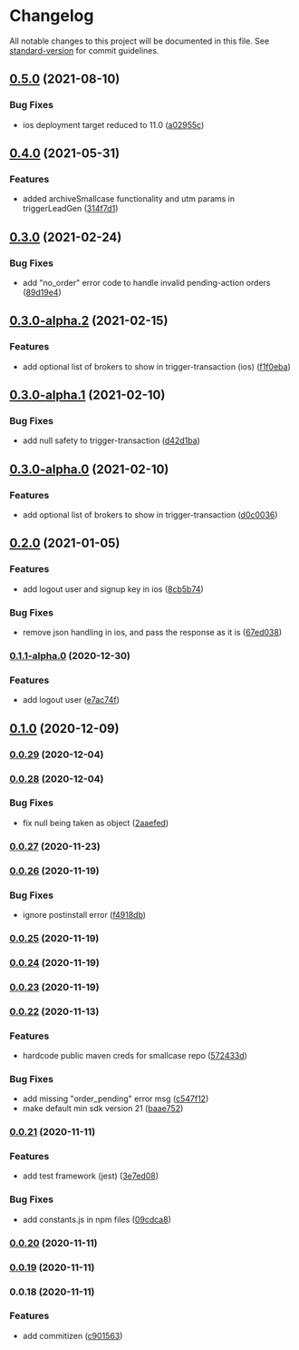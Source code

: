 # Changelog

All notable changes to this project will be documented in this file. See [standard-version](https://github.com/conventional-changelog/standard-version) for commit guidelines.

## [0.5.0](https://gitlab.com/scGatewayOS/react-native-smallcase-gateway/compare/v0.4.0...v0.5.0) (2021-08-10)


### Bug Fixes

* ios deployment target reduced to 11.0 ([a02955c](https://gitlab.com/scGatewayOS/react-native-smallcase-gateway/commit/a02955c6cff9314b9a0dff17a6b7194b32232dce))

## [0.4.0](https://gitlab.com/scGatewayOS/react-native-smallcase-gateway/compare/v0.3.0...v0.4.0) (2021-05-31)


### Features

* added archiveSmallcase functionality and utm params in triggerLeadGen ([314f7d1](https://gitlab.com/scGatewayOS/react-native-smallcase-gateway/commit/314f7d10417031cdef7eaa3360fa87cbce826b5e))

## [0.3.0](https://gitlab.com/scGatewayOS/react-native-smallcase-gateway/compare/v0.3.0-alpha.2...v0.3.0) (2021-02-24)


### Bug Fixes

* add "no_order" error code to handle invalid pending-action orders ([89d19e4](https://gitlab.com/scGatewayOS/react-native-smallcase-gateway/commit/89d19e44f2cc8758c6a38715837d1a6ea595e041))

## [0.3.0-alpha.2](https://gitlab.com/scGatewayOS/react-native-smallcase-gateway/compare/v0.3.0-alpha.1...v0.3.0-alpha.2) (2021-02-15)


### Features

* add optional list of brokers to show in trigger-transaction (ios) ([f1f0eba](https://gitlab.com/scGatewayOS/react-native-smallcase-gateway/commit/f1f0ebaa98ceffbac55df2a791de9bc199fc4597))

## [0.3.0-alpha.1](https://gitlab.com/scGatewayOS/react-native-smallcase-gateway/compare/v0.3.0-alpha.0...v0.3.0-alpha.1) (2021-02-10)


### Bug Fixes

* add null safety to trigger-transaction ([d42d1ba](https://gitlab.com/scGatewayOS/react-native-smallcase-gateway/commit/d42d1ba8d6c7ef80d6c7b115e0f4d55de0cb20f8))

## [0.3.0-alpha.0](https://gitlab.com/scGatewayOS/react-native-smallcase-gateway/compare/v0.2.0...v0.3.0-alpha.0) (2021-02-10)


### Features

* add optional list of brokers to show in trigger-transaction ([d0c0036](https://gitlab.com/scGatewayOS/react-native-smallcase-gateway/commit/d0c003600766991a8df7e8a87cc4f46c75878b2c))

## [0.2.0](https://gitlab.com/scGatewayOS/react-native-smallcase-gateway/compare/v0.1.1-alpha.0...v0.2.0) (2021-01-05)


### Features

* add logout user and signup key in ios ([8cb5b74](https://gitlab.com/scGatewayOS/react-native-smallcase-gateway/commit/8cb5b74e2b402253c4e2bfff2886c7e669df8f3b))


### Bug Fixes

* remove json handling in ios, and pass the response as it is ([67ed038](https://gitlab.com/scGatewayOS/react-native-smallcase-gateway/commit/67ed038bf873180fc7ca394a4fba514e83bee66c))

### [0.1.1-alpha.0](https://gitlab.com/scGatewayOS/react-native-smallcase-gateway/compare/v0.1.0...v0.1.1-alpha.0) (2020-12-30)


### Features

* add logout user ([e7ac74f](https://gitlab.com/scGatewayOS/react-native-smallcase-gateway/commit/e7ac74fddc2dfe808d8403621fc9a65cc22b8e49))

## [0.1.0](https://gitlab.com/scGatewayOS/react-native-smallcase-gateway/compare/v0.0.29...v0.1.0) (2020-12-09)

### [0.0.29](https://gitlab.com/scGatewayOS/react-native-smallcase-gateway/compare/v0.0.28...v0.0.29) (2020-12-04)

### [0.0.28](https://gitlab.com/scGatewayOS/react-native-smallcase-gateway/compare/v0.0.27...v0.0.28) (2020-12-04)


### Bug Fixes

* fix null being taken as object ([2aaefed](https://gitlab.com/scGatewayOS/react-native-smallcase-gateway/commit/2aaefedaf79c52532219dbd8a25726a888b9d280))

### [0.0.27](https://gitlab.com/scGatewayOS/react-native-smallcase-gateway/compare/v0.0.26...v0.0.27) (2020-11-23)

### [0.0.26](https://gitlab.com/scGatewayOS/react-native-smallcase-gateway/compare/v0.0.25...v0.0.26) (2020-11-19)


### Bug Fixes

* ignore postinstall error ([f4918db](https://gitlab.com/scGatewayOS/react-native-smallcase-gateway/commit/f4918db3c12db65a3d4942644e6e1b627a4a2b4d))

### [0.0.25](https://gitlab.com/scGatewayOS/react-native-smallcase-gateway/compare/v0.0.24...v0.0.25) (2020-11-19)

### [0.0.24](https://gitlab.com/scGatewayOS/react-native-smallcase-gateway/compare/v0.0.23...v0.0.24) (2020-11-19)

### [0.0.23](https://gitlab.com/scGatewayOS/react-native-smallcase-gateway/compare/v0.0.22...v0.0.23) (2020-11-19)

### [0.0.22](https://gitlab.com/scGatewayOS/react-native-smallcase-gateway/compare/v0.0.21...v0.0.22) (2020-11-13)

### Features

- hardcode public maven creds for smallcase repo ([572433d](https://gitlab.com/scGatewayOS/react-native-smallcase-gateway/commit/572433deed0ded099dfe5f5096f1feb2720eaf27))

### Bug Fixes

- add missing "order_pending" error msg ([c547f12](https://gitlab.com/scGatewayOS/react-native-smallcase-gateway/commit/c547f126677bdf3c28c8fa155bf5655f42f9aae7))
- make default min sdk version 21 ([baae752](https://gitlab.com/scGatewayOS/react-native-smallcase-gateway/commit/baae75233426dfbcd6a8aa7b4c621f31ffcc37bd))

### [0.0.21](https://gitlab.com/scGatewayOS/react-native-smallcase-gateway/compare/v0.0.20...v0.0.21) (2020-11-11)

### Features

- add test framework (jest) ([3e7ed08](https://gitlab.com/scGatewayOS/react-native-smallcase-gateway/commit/3e7ed08d0aa1e2d92224eff346016fe352aa644b))

### Bug Fixes

- add constants.js in npm files ([09cdca8](https://gitlab.com/scGatewayOS/react-native-smallcase-gateway/commit/09cdca8cf45d1d2575606cb165921f629d04e4bd))

### [0.0.20](https://gitlab.com/scGatewayOS/react-native-smallcase-gateway/compare/v0.0.19...v0.0.20) (2020-11-11)

### [0.0.19](https://gitlab.com/scGatewayOS/react-native-smallcase-gateway/compare/v0.0.18...v0.0.19) (2020-11-11)

### 0.0.18 (2020-11-11)

### Features

- add commitizen ([c901563](https://gitlab.com/scGatewayOS/react-native-smallcase-gateway/commit/c901563b1bedcd7de4c9839b1e4aa720a076f61c))
